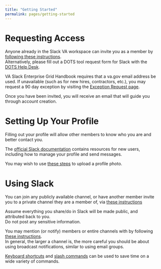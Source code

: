 ```yaml
---
title: "Getting Started"
permalink: pages/getting-started
---
```


# Requesting Access
Anyone already in the Slack VA workspace can invite you as a member by [following these instructions](https://slack.com/help/articles/201330256-Invite-new-members-to-your-workspace).  
Alternatively, please fill out a DOTS tool request form for Slack with the [DOTS Help Desk](https://vajira.max.gov/servicedesk/customer/portal/1/group/3).  

VA Slack Enterprise Grid Handbook requires that a va.gov email address be used. If unavailable (such as for new hires, contractors, etc.), you may request a 90 day exception by visiting the [Exception Request page](exception).

Once you have been invited, you will receive an email that will guide you through account creation.

# Setting Up Your Profile
Filling out your profile will allow other members to know who you are and better contact you.

The [official Slack documentation](https://slack.com/help/articles/218080037-Getting-started-for-new-Slack-users) contains resources for new users,
including how to manage your profile and send messages.

You may wish to use [these steps](https://slack.com/help/articles/115005506003-Upload-a-profile-photo) to upload a profile photo.

# Using Slack

You can join any publicly available channel, or have another member invite you to a private channel they are a member of, 
via [these instructions](https://slack.com/help/articles/205239967-Join-a-channel)

Assume everything you share/do in Slack will be made public, and attributed back to you.  
Do not post any sensitive information. 

You may mention (or notify) members or entire channels with by following [these instructions](https://slack.com/help/articles/205240127-Use-mentions-in-Slack).  
In general, the larger a channel is, the more careful you should be about using broadcast notifications, similar to using email groups.

[Keyboard shortcuts](https://slack.com/help/articles/201374536-Slack-keyboard-shortcuts) and 
[slash commands](https://slack.com/help/articles/201259356-Slash-commands-in-Slack) can be used to save time on a wide variety of commands.
